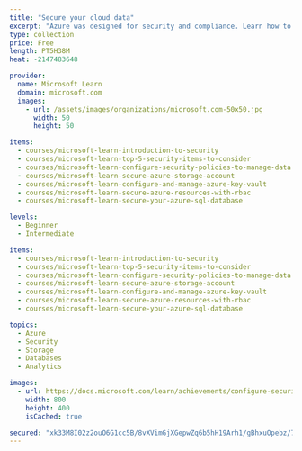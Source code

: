 ```yaml
---
title: "Secure your cloud data"
excerpt: "Azure was designed for security and compliance. Learn how to leverage the built-in services to store your app data securely to ensure that only authorized services and clients have access to it."
type: collection
price: Free
length: PT5H38M
heat: -2147483648

provider:
  name: Microsoft Learn
  domain: microsoft.com
  images:
    - url: /assets/images/organizations/microsoft.com-50x50.jpg
      width: 50
      height: 50

items:
  - courses/microsoft-learn-introduction-to-security
  - courses/microsoft-learn-top-5-security-items-to-consider
  - courses/microsoft-learn-configure-security-policies-to-manage-data
  - courses/microsoft-learn-secure-azure-storage-account
  - courses/microsoft-learn-configure-and-manage-azure-key-vault
  - courses/microsoft-learn-secure-azure-resources-with-rbac
  - courses/microsoft-learn-secure-your-azure-sql-database

levels:
  - Beginner
  - Intermediate

items:
  - courses/microsoft-learn-introduction-to-security
  - courses/microsoft-learn-top-5-security-items-to-consider
  - courses/microsoft-learn-configure-security-policies-to-manage-data
  - courses/microsoft-learn-secure-azure-storage-account
  - courses/microsoft-learn-configure-and-manage-azure-key-vault
  - courses/microsoft-learn-secure-azure-resources-with-rbac
  - courses/microsoft-learn-secure-your-azure-sql-database

topics:
  - Azure
  - Security
  - Storage
  - Databases
  - Analytics

images:
  - url: https://docs.microsoft.com/learn/achievements/configure-security-policies-to-manage-data-social.png
    width: 800
    height: 400
    isCached: true

secured: "xk33M8I02z2ouO6G1cc5B/8vXVimGjXGepwZq6b5hH19Arh1/gBhxuOpebz/7N+6y3xR5hTzvx463gzAi2ZeFXg1dM/4QiwFZVGEUTYHMxYWdNGbiTX3xj32skTgVYbBpZfWoTRVRMc6HOeO46haL8oaRAF2DqBxVBcAqW0I6Im8WZoPj4XGw5iH7h73tMAXrKt0GeiagmhOMEavhqCQRCobacZtAgFlYbyd3ku1gcVvW4xUwjB/qMUV1yMALjM93FkdfgsLt0Ogy+r+yttEBqRc92McyVVKdp3uYqcTGDyTahpi+cBFToSVzQe5w452Yz8v01VaDLNrxyNkGCavIw==;9TLvGPm0Es+Rc64Av2sphQ=="
---
```



